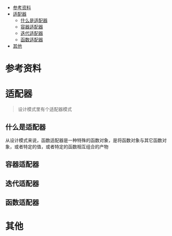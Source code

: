- [参考资料](#参考资料)
- [适配器](#适配器)
  - [什么是适配器](#什么是适配器)
  - [容器适配器](#容器适配器)
  - [迭代适配器](#迭代适配器)
  - [函数适配器](#函数适配器)
- [其他](#其他)

# 参考资料

# 适配器

> 设计模式里有个适配器模式

## 什么是适配器

从设计模式来说，函数适配器是一种特殊的函数对象，是将函数对象与其它函数对象，或者特定的值，或者特定的函数相互组合的产物

## 容器适配器

## 迭代适配器

## 函数适配器

# 其他
